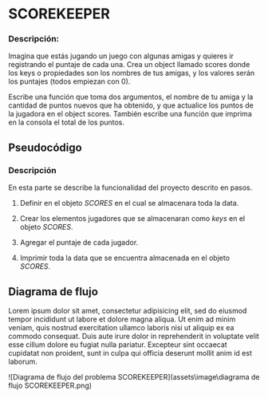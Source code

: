# SCOREKEEPER

### Descripción:

Imagina que estás jugando un juego con algunas amigas y quieres ir registrando el puntaje de cada una. Crea un object llamado scores donde los keys o propiedades son los nombres de tus amigas, y los valores serán los puntajes (todos empiezan con 0).

Escribe una función que toma dos argumentos, el nombre de tu amiga y la cantidad de puntos nuevos que ha obtenido, y que actualice los puntos de la jugadora en el object scores. También escribe una función que imprima en la consola el total de los puntos.

## Pseudocódigo
### Descripción
En esta parte se describe la funcionalidad del proyecto descrito en pasos.

 1. Definir en el objeto _SCORES_ en el cual se almacenara toda la data.

 2. Crear los elementos jugadores que se almacenaran como *keys* en el objeto _SCORES_.

 3. Agregar el puntaje de cada jugador.

 4. Imprimir toda la data que se encuentra almacenada en el objeto _SCORES_.


## Diagrama de flujo

Lorem ipsum dolor sit amet, consectetur adipisicing elit, sed do eiusmod tempor incididunt ut labore et dolore magna aliqua. Ut enim ad minim veniam, quis nostrud exercitation ullamco laboris nisi ut aliquip ex ea commodo consequat. Duis aute irure dolor in reprehenderit in voluptate velit esse cillum dolore eu fugiat nulla pariatur. Excepteur sint occaecat cupidatat non proident, sunt in culpa qui officia deserunt mollit anim id est laborum.

![Diagrama de flujo del problema SCOREKEEPER](assets\image\diagrama de flujo SCOREKEEPER.png)
